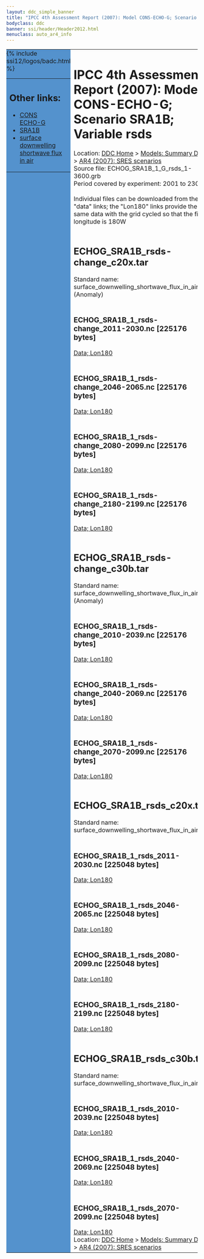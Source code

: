 ```yaml
---
layout: ddc_simple_banner
title: "IPCC 4th Assessment Report (2007): Model CONS-ECHO-G; Scenario SRA1B; Variable rsds"
bodyclass: ddc
banner: ssi/header/Header2012.html
menuclass: auto_ar4_info
---
```



<table width="100%" border="0" cellspacing="0" cellpadding="0" style="border-collapse: collapse;">
<tr style="margin:0;padding:0;border:0;">
<td style="margin:0;padding:0;border:0;height:1pt;width:150pt;background:#5492CD;" valign="top" >

<div id="lh-col2" class="auto_ar4_info">
<table class="menumain" bgcolor="#5492CD" cellspacing="0" width="100%" border="0">
<tr><td>
<h2> Other links:</h2>
<ul>
<li><a href="/auto/ar4/model-CONS-ECHO-G.html">CONS<br/>ECHO-G</a></li>
<li><a href="/auto/ar4/scenario-SRA1B.html">SRA1B</a></li>
<li><a href="/auto/ar4/var-surface_downwelling_shortwave_flux_in_air.html">surface downwelling<br/> shortwave flux in air</a></li>
</ul>
</td></tr>
{% include ssi12/logos/badc.html %}
</table>
</div>
</td>
<td><h1>IPCC 4th Assessment Report (2007): Model CONS-ECHO-G; Scenario SRA1B; Variable rsds</h1>

<!-- Breadcrumb1 -->
<div id="breadcrumb1" align="left">
Location: <a href="/index.html">DDC Home</a> > <a href="/sim/gcm_clim/">Models: Summary Data</a>
> <a href="/sim/gcm_clim/SRES_AR4/index.html">AR4 (2007): SRES scenarios</a>
</div>
<!-- End of Breadcrumb1 -->Source file: ECHOG_SRA1B_1_G_rsds_1-3600.grb
<br/>
Period covered by experiment: 2001 to 2300<br/>
<br/>Individual files can be downloaded from the "data" links; the "Lon180" links provide the same data
         with the grid cycled so that the first longitude is 180W<br/>
<br/><h2>ECHOG_SRA1B_rsds-change_c20x.tar</h2>
Standard name: surface_downwelling_shortwave_flux_in_air (Anomaly)<br>
<br/><h3>ECHOG_SRA1B_1_rsds-change_2011-2030.nc [225176 bytes]</h3>
<a href="http://apps.ipcc-data.org/cgi-bin/downl/ar4_nc/rsds/ECHOG_SRA1B_1_rsds-change_2011-2030.nc">Data; </a><a href="http://apps.ipcc-data.org/cgi-bin/downl/ar4_nc/rsds/ECHOG_SRA1B_1_rsds-change_2011-2030.cyto180.nc"> Lon180</a><br/>
<br/><h3>ECHOG_SRA1B_1_rsds-change_2046-2065.nc [225176 bytes]</h3>
<a href="http://apps.ipcc-data.org/cgi-bin/downl/ar4_nc/rsds/ECHOG_SRA1B_1_rsds-change_2046-2065.nc">Data; </a><a href="http://apps.ipcc-data.org/cgi-bin/downl/ar4_nc/rsds/ECHOG_SRA1B_1_rsds-change_2046-2065.cyto180.nc"> Lon180</a><br/>
<br/><h3>ECHOG_SRA1B_1_rsds-change_2080-2099.nc [225176 bytes]</h3>
<a href="http://apps.ipcc-data.org/cgi-bin/downl/ar4_nc/rsds/ECHOG_SRA1B_1_rsds-change_2080-2099.nc">Data; </a><a href="http://apps.ipcc-data.org/cgi-bin/downl/ar4_nc/rsds/ECHOG_SRA1B_1_rsds-change_2080-2099.cyto180.nc"> Lon180</a><br/>
<br/><h3>ECHOG_SRA1B_1_rsds-change_2180-2199.nc [225176 bytes]</h3>
<a href="http://apps.ipcc-data.org/cgi-bin/downl/ar4_nc/rsds/ECHOG_SRA1B_1_rsds-change_2180-2199.nc">Data; </a><a href="http://apps.ipcc-data.org/cgi-bin/downl/ar4_nc/rsds/ECHOG_SRA1B_1_rsds-change_2180-2199.cyto180.nc"> Lon180</a><br/>
<br/><h2>ECHOG_SRA1B_rsds-change_c30b.tar</h2>
Standard name: surface_downwelling_shortwave_flux_in_air (Anomaly)<br>
<br/><h3>ECHOG_SRA1B_1_rsds-change_2010-2039.nc [225176 bytes]</h3>
<a href="http://apps.ipcc-data.org/cgi-bin/downl/ar4_nc/rsds/ECHOG_SRA1B_1_rsds-change_2010-2039.nc">Data; </a><a href="http://apps.ipcc-data.org/cgi-bin/downl/ar4_nc/rsds/ECHOG_SRA1B_1_rsds-change_2010-2039.cyto180.nc"> Lon180</a><br/>
<br/><h3>ECHOG_SRA1B_1_rsds-change_2040-2069.nc [225176 bytes]</h3>
<a href="http://apps.ipcc-data.org/cgi-bin/downl/ar4_nc/rsds/ECHOG_SRA1B_1_rsds-change_2040-2069.nc">Data; </a><a href="http://apps.ipcc-data.org/cgi-bin/downl/ar4_nc/rsds/ECHOG_SRA1B_1_rsds-change_2040-2069.cyto180.nc"> Lon180</a><br/>
<br/><h3>ECHOG_SRA1B_1_rsds-change_2070-2099.nc [225176 bytes]</h3>
<a href="http://apps.ipcc-data.org/cgi-bin/downl/ar4_nc/rsds/ECHOG_SRA1B_1_rsds-change_2070-2099.nc">Data; </a><a href="http://apps.ipcc-data.org/cgi-bin/downl/ar4_nc/rsds/ECHOG_SRA1B_1_rsds-change_2070-2099.cyto180.nc"> Lon180</a><br/>
<br/><h2>ECHOG_SRA1B_rsds_c20x.tar</h2>
Standard name: surface_downwelling_shortwave_flux_in_air<br>
<br/><h3>ECHOG_SRA1B_1_rsds_2011-2030.nc [225048 bytes]</h3>
<a href="http://apps.ipcc-data.org/cgi-bin/downl/ar4_nc/rsds/ECHOG_SRA1B_1_rsds_2011-2030.nc">Data; </a><a href="http://apps.ipcc-data.org/cgi-bin/downl/ar4_nc/rsds/ECHOG_SRA1B_1_rsds_2011-2030.cyto180.nc"> Lon180</a><br/>
<br/><h3>ECHOG_SRA1B_1_rsds_2046-2065.nc [225048 bytes]</h3>
<a href="http://apps.ipcc-data.org/cgi-bin/downl/ar4_nc/rsds/ECHOG_SRA1B_1_rsds_2046-2065.nc">Data; </a><a href="http://apps.ipcc-data.org/cgi-bin/downl/ar4_nc/rsds/ECHOG_SRA1B_1_rsds_2046-2065.cyto180.nc"> Lon180</a><br/>
<br/><h3>ECHOG_SRA1B_1_rsds_2080-2099.nc [225048 bytes]</h3>
<a href="http://apps.ipcc-data.org/cgi-bin/downl/ar4_nc/rsds/ECHOG_SRA1B_1_rsds_2080-2099.nc">Data; </a><a href="http://apps.ipcc-data.org/cgi-bin/downl/ar4_nc/rsds/ECHOG_SRA1B_1_rsds_2080-2099.cyto180.nc"> Lon180</a><br/>
<br/><h3>ECHOG_SRA1B_1_rsds_2180-2199.nc [225048 bytes]</h3>
<a href="http://apps.ipcc-data.org/cgi-bin/downl/ar4_nc/rsds/ECHOG_SRA1B_1_rsds_2180-2199.nc">Data; </a><a href="http://apps.ipcc-data.org/cgi-bin/downl/ar4_nc/rsds/ECHOG_SRA1B_1_rsds_2180-2199.cyto180.nc"> Lon180</a><br/>
<br/><h2>ECHOG_SRA1B_rsds_c30b.tar</h2>
Standard name: surface_downwelling_shortwave_flux_in_air<br>
<br/><h3>ECHOG_SRA1B_1_rsds_2010-2039.nc [225048 bytes]</h3>
<a href="http://apps.ipcc-data.org/cgi-bin/downl/ar4_nc/rsds/ECHOG_SRA1B_1_rsds_2010-2039.nc">Data; </a><a href="http://apps.ipcc-data.org/cgi-bin/downl/ar4_nc/rsds/ECHOG_SRA1B_1_rsds_2010-2039.cyto180.nc"> Lon180</a><br/>
<br/><h3>ECHOG_SRA1B_1_rsds_2040-2069.nc [225048 bytes]</h3>
<a href="http://apps.ipcc-data.org/cgi-bin/downl/ar4_nc/rsds/ECHOG_SRA1B_1_rsds_2040-2069.nc">Data; </a><a href="http://apps.ipcc-data.org/cgi-bin/downl/ar4_nc/rsds/ECHOG_SRA1B_1_rsds_2040-2069.cyto180.nc"> Lon180</a><br/>
<br/><h3>ECHOG_SRA1B_1_rsds_2070-2099.nc [225048 bytes]</h3>
<a href="http://apps.ipcc-data.org/cgi-bin/downl/ar4_nc/rsds/ECHOG_SRA1B_1_rsds_2070-2099.nc">Data; </a><a href="http://apps.ipcc-data.org/cgi-bin/downl/ar4_nc/rsds/ECHOG_SRA1B_1_rsds_2070-2099.cyto180.nc"> Lon180</a><br/>
<!-- Breadcrumb2 -->
<div id="breadcrumb2" align="left">
Location: <a href="/index.html">DDC Home</a> > <a href="/sim/gcm_clim/">Models: Summary Data</a>
> <a href="/sim/gcm_clim/SRES_AR4/index.html">AR4 (2007): SRES scenarios</a>
</div>
<!-- End of Breadcrumb2 --></td></tr></table>
